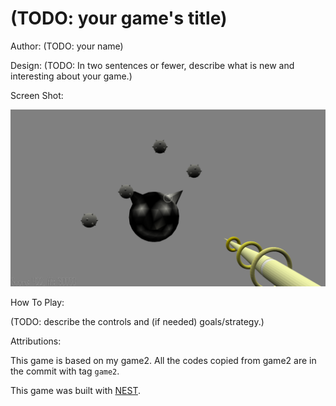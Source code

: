 # (TODO: your game's title)

Author: (TODO: your name)

Design: (TODO: In two sentences or fewer, describe what is new and interesting about your game.)

Screen Shot:

![Screen Shot](screenshot.png)

How To Play:

(TODO: describe the controls and (if needed) goals/strategy.)

Attributions:

This game is based on my game2. All the codes copied from game2 are in the commit with tag `game2`.

This game was built with [NEST](NEST.md).
